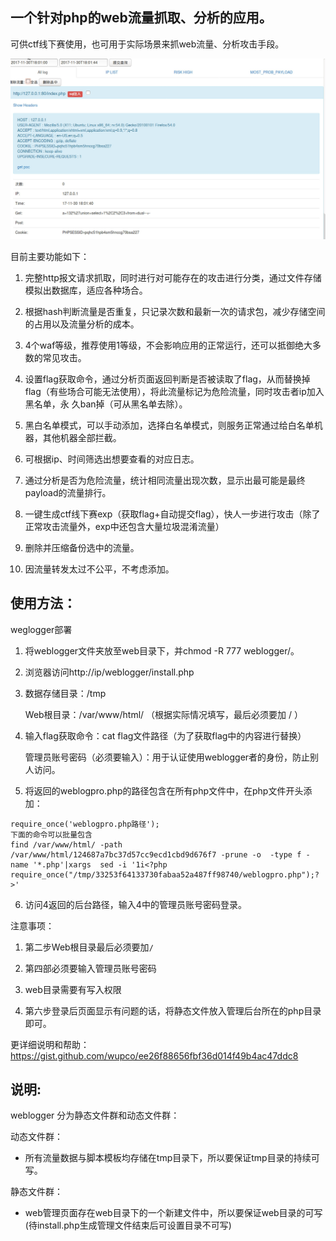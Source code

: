 ## 一个针对php的web流量抓取、分析的应用。

可供ctf线下赛使用，也可用于实际场景来抓web流量、分析攻击手段。


![](index.png)

目前主要功能如下：

1. 完整http报文请求抓取，同时进行对可能存在的攻击进行分类，通过文件存储模拟出数据库，适应各种场合。

2. 根据hash判断流量是否重复，只记录次数和最新一次的请求包，减少存储空间的占用以及流量分析的成本。

3. 4个waf等级，推荐使用1等级，不会影响应用的正常运行，还可以抵御绝大多数的常见攻击。

4. 设置flag获取命令，通过分析页面返回判断是否被读取了flag，从而替换掉flag（有些场合可能无法使用），将此流量标记为危险流量，同时攻击者ip加入黑名单，永
久ban掉（可从黑名单去除）。

5. 黑白名单模式，可以手动添加，选择白名单模式，则服务正常通过给白名单机器，其他机器全部拦截。

6. 可根据ip、时间筛选出想要查看的对应日志。

7. 通过分析是否为危险流量，统计相同流量出现次数，显示出最可能是最终payload的流量排行。

8. 一键生成ctf线下赛exp（获取flag+自动提交flag），快人一步进行攻击（除了正常攻击流量外，exp中还包含大量垃圾混淆流量）

9. 删除并压缩备份选中的流量。

9. 因流量转发太过不公平，不考虑添加。

## 使用方法：

weglogger部署

1. 将weblogger文件夹放至web目录下，并chmod -R 777 weblogger/。

2. 浏览器访问http://ip/weblogger/install.php

3. 数据存储目录：/tmp   

   Web根目录：/var/www/html/ （根据实际情况填写，最后必须要加 / ）

4. 输入flag获取命令：cat flag文件路径（为了获取flag中的内容进行替换）

   ​    管理员账号密码（必须要输入）：用于认证使用weblogger者的身份，防止别人访问。

5. 将返回的weblogpro.php的路径包含在所有php文件中，在php文件开头添加：

```
require_once('weblogpro.php路径');
下面的命令可以批量包含 
find /var/www/html/ -path /var/www/html/124687a7bc37d57cc9ecd1cbd9d676f7 -prune -o  -type f -name '*.php'|xargs  sed -i '1i<?php require_once("/tmp/33253f64133730fabaa52a487ff98740/weblogpro.php");?>'
```

6. 访问4返回的后台路径，输入4中的管理员账号密码登录。

注意事项：

1. 第二步Web根目录最后必须要加`/`

2. 第四部必须要输入管理员账号密码

3. web目录需要有写入权限

4. 第六步登录后页面显示有问题的话，将静态文件放入管理后台所在的php目录即可。

更详细说明和帮助：
https://gist.github.com/wupco/ee26f88656fbf36d014f49b4ac47ddc8


## 说明:

 weblogger 分为静态文件群和动态文件群：

动态文件群：
- 所有流量数据与脚本模板均存储在tmp目录下，所以要保证tmp目录的持续可写。 

静态文件群：
- web管理页面存在web目录下的一个新建文件中，所以要保证web目录的可写(待install.php生成管理文件结束后可设置目录不可写)
